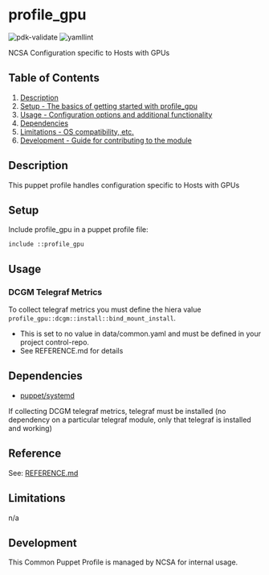 # profile_gpu

![pdk-validate](https://github.com/ncsa/puppet-profile_gpu/workflows/pdk-validate/badge.svg)
![yamllint](https://github.com/ncsa/puppet-profile_gpu/workflows/yamllint/badge.svg)

NCSA Configuration specific to Hosts with GPUs

## Table of Contents

1. [Description](#description)
1. [Setup - The basics of getting started with profile_gpu](#setup)
1. [Usage - Configuration options and additional functionality](#usage)
1. [Dependencies](#dependencies)
1. [Limitations - OS compatibility, etc.](#limitations)
1. [Development - Guide for contributing to the module](#development)

## Description

This puppet profile handles configuration specific to Hosts with GPUs

## Setup

Include profile_gpu in a puppet profile file:
```
include ::profile_gpu
```

## Usage

### DCGM Telegraf Metrics

To collect telegraf metrics you must define the hiera value `profile_gpu::dcgm::install::bind_mount_install`.

- This is set to no value in data/common.yaml and must be defined in your project control-repo.
- See REFERENCE.md for details

## Dependencies

- [puppet/systemd](https://forge.puppet.com/modules/puppet/systemd)

If collecting DCGM telegraf metrics, telegraf must be installed (no dependency on a particular telegraf module, only that telegraf is installed and working)

## Reference

See: [REFERENCE.md](REFERENCE.md)

## Limitations

n/a

## Development

This Common Puppet Profile is managed by NCSA for internal usage.
